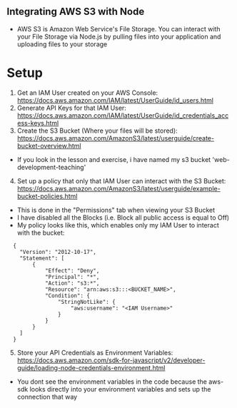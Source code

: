 ## Integrating AWS S3 with Node
* AWS S3 is Amazon Web Service's File Storage. You can interact with your File Storage via Node.js by pulling files into your application and uploading files to your storage

# Setup
1. Get an IAM User created on your AWS Console: https://docs.aws.amazon.com/IAM/latest/UserGuide/id_users.html
2. Generate API Keys for that IAM User: https://docs.aws.amazon.com/IAM/latest/UserGuide/id_credentials_access-keys.html
3. Create the S3 Bucket (Where your files will be stored): https://docs.aws.amazon.com/AmazonS3/latest/userguide/create-bucket-overview.html
  * If you look in the lesson and exercise, i have named my s3 bucket 'web-development-teaching'
4. Set up a policy that only that IAM User can interact with the S3 Bucket: https://docs.aws.amazon.com/AmazonS3/latest/userguide/example-bucket-policies.html
  * This is done in the "Permissions" tab when viewing your S3 Bucket
  * I have disabled all the Blocks (i.e. Block all public access is equal to Off)
  * My policy looks like this, which enables only my IAM User to interact with the bucket:
  ```
    {
      "Version": "2012-10-17",
      "Statement": [
          {
              "Effect": "Deny",
              "Principal": "*",
              "Action": "s3:*",
              "Resource": "arn:aws:s3:::<BUCKET_NAME>",
              "Condition": {
                  "StringNotLike": {
                      "aws:username": "<IAM Username>"
                  }
              }
          }
      ]
    }
  ```
5. Store your API Credentials as Environment Variables: https://docs.aws.amazon.com/sdk-for-javascript/v2/developer-guide/loading-node-credentials-environment.html
  * You dont see the environment variables in the code because the aws-sdk looks directly into your environment variables and sets up the connection that way
